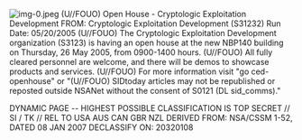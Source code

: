![img-0.jpeg](img-0.jpeg)
(U//FOUO) Open House - Cryptologic Exploitation Development
FROM:
Cryptologic Exploitation Development (S31232)
Run Date: 05/20/2005
(U//FOUO) The Cryptologic Exploitation Development organization (S3123) is having an open house at the new NBP140 building on Thursday, 26 May 2005, from 0900-1400 hours.
(U//FOUO) All fully cleared personnel are welcome, and there will be demos to showcase products and services.
(U//FOUO) For more information visit "go ced-openhouse" or
"(U//FOUO) SIDtoday articles may not be republished or reposted outside NSANet without the consent of S0121 (DL sid_comms)."

DYNAMIC PAGE -- HIGHEST POSSIBLE CLASSIFICATION IS TOP SECRET // SI / TK // REL TO USA AUS CAN GBR NZL DERIVED FROM: NSA/CSSM 1-52, DATED 08 JAN 2007 DECLASSIFY ON: 20320108
